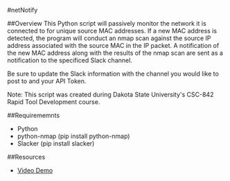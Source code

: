 #netNotify

##Overview
This Python script will passively monitor the network it is connected to for unique source MAC addresses. If a new MAC address is detected, the program will conduct an nmap scan against the source IP address associated with the source MAC in the IP packet. A notification of the new MAC address along with the results of the nmap scan are sent as a notification to the specificed Slack channel.

Be sure to update the Slack information with the channel you would like to post to and your API Token.

Note: This script was created during Dakota State University's CSC-842 Rapid Tool Development course.

##Requirememnts
* Python
* python-nmap (pip install python-nmap)
* Slacker (pip install slacker)

##Resources
* [Video Demo](https://youtu.be/cXODLhDl3RI)